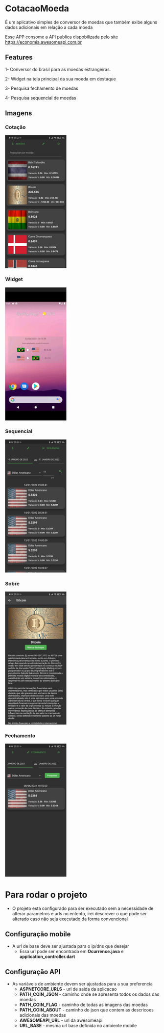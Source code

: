 # CotacaoMoeda

É um aplicativo simples de conversor de moedas que também exibe alguns dados adicionais em relação a cada moeda

Esse APP consome a API publica dispobilizada pelo site https://economia.awesomeapi.com.br

## Features
1- Conversor do brasil para as moedas estrangeiras. 

2- Widget na tela principal da sua moeda em destaque

3- Pesquisa fechamento de moedas

4- Pesquisa sequencial de moedas

## Imagens

### Cotação
<img src="https://github.com/NetoBatista/CotacaoMoedas/blob/main/examples/quotation.jpeg?raw=true" width="200px">

### Widget 
<img src="https://github.com/NetoBatista/CotacaoMoedas/blob/main/examples/widget.jpeg" width="200px">

### Sequencial
<img src="https://github.com/NetoBatista/CotacaoMoedas/blob/main/examples/sequential.jpeg" width="200px">

### Sobre
<img src="https://github.com/NetoBatista/CotacaoMoedas/blob/main/examples/about.jpeg" width="200px">

### Fechamento
<img src="https://github.com/NetoBatista/CotacaoMoedas/blob/main/examples/closing.jpeg" width="200px">



# Para rodar o projeto
- O projeto está configurado para ser executado sem a necessidade de alterar parametros e urls no entento,  irei descrever o que pode ser alterado caso não seja executado da forma convencional

## Configuração mobile
- A url de base deve ser ajustada para o ip/dns que desejar 
    - Essa url pode ser encontrada em **Ocurrence.java** e **application_controller.dart**

## Configuração API
- As variáveis de ambiente devem ser ajustadas para a sua preferencia
    - **ASPNETCORE_URLS** - url de saida da aplicacao 
    - **PATH_COIN_JSON** - caminho onde se apresenta todos os dados das moedas
    - **PATH_COIN_FLAG** - caminho de todas as imagens das moedas
    - **PATH_COIN_ABOUT** - caminho do json que contem as descricoes adicionais das moedas
    - **AWESOMEAPI_URL** - url da awesomeapi
    - **URL_BASE** - mesma url base definida no ambiente mobile



